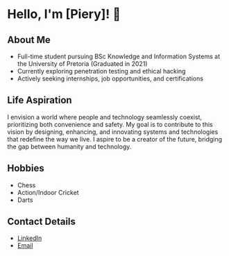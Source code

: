 # Hello, I'm [Piery]! 👋

## About Me
- Full-time student pursuing BSc Knowledge and Information Systems at the University of Pretoria (Graduated in 2021)
- Currently exploring penetration testing and ethical hacking
- Actively seeking internships, job opportunities, and certifications

## Life Aspiration
I envision a world where people and technology seamlessly coexist, prioritizing both convenience and safety. My goal is to contribute to this vision by designing, enhancing, and innovating systems and technologies that redefine the way we live. I aspire to be a creator of the future, bridging the gap between humanity and technology.

## Hobbies
- Chess
- Action/Indoor Cricket
- Darts

## Contact Details
- [LinkedIn]((https://www.linkedin.com/in/piery-van-der-linde-6687121b8/))
- [Email](pieryvanderlinde@gmail.com)


<!--
**pieryvdl/pieryvdl** is a ✨ _special_ ✨ repository because its `README.md` (this file) appears on your GitHub profile.

Here are some ideas to get you started:

- 🔭 I’m currently working on ...
- 🌱 I’m currently learning ...
- 👯 I’m looking to collaborate on ...
- 🤔 I’m looking for help with ...
- 💬 Ask me about ...
- 📫 How to reach me: ...
- 😄 Pronouns: ...
- ⚡ Fun fact: ...
-->

